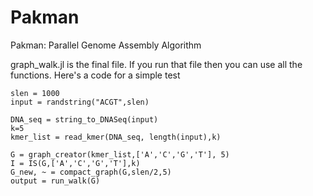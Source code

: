 # Pakman
Pakman: Parallel Genome Assembly Algorithm

graph_walk.jl is the final file. If you run that file then you can use all the functions. Here's a code for a simple test

```
slen = 1000
input = randstring("ACGT",slen)

DNA_seq = string_to_DNASeq(input)
k=5
kmer_list = read_kmer(DNA_seq, length(input),k)

G = graph_creator(kmer_list,['A','C','G','T'], 5)
I = IS(G,['A','C','G','T'],k)
G_new, ~ = compact_graph(G,slen/2,5)
output = run_walk(G)
```
